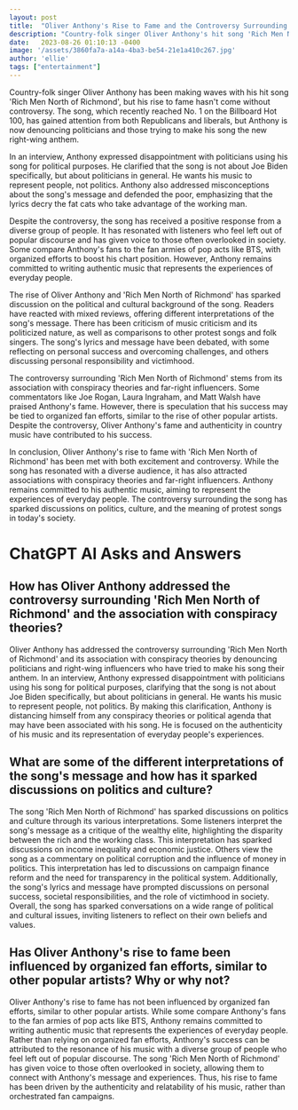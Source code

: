 ```yaml
---
layout: post
title:  "Oliver Anthony's Rise to Fame and the Controversy Surrounding 'Rich Men North of Richmond'"
description: "Country-folk singer Oliver Anthony's hit song 'Rich Men North of Richmond' has taken the music industry by storm, reaching No. 1 on the Billboard Hot 100. However, Anthony's rise to fame has been met with controversy as politicians and fans try to claim the song as their own. In this article, we delve into Anthony's perspective, the response from listeners, the discussion surrounding the song, and the association with controversy. We also explore Anthony's commitment to authentic music and the broader discussions on politics and culture."
date:   2023-08-26 01:10:13 -0400
image: '/assets/3860fa7a-a14a-4ba3-be54-21e1a410c267.jpg'
author: 'ellie'
tags: ["entertainment"]
---
```


Country-folk singer Oliver Anthony has been making waves with his hit song 'Rich Men North of Richmond', but his rise to fame hasn't come without controversy. The song, which recently reached No. 1 on the Billboard Hot 100, has gained attention from both Republicans and liberals, but Anthony is now denouncing politicians and those trying to make his song the new right-wing anthem.

In an interview, Anthony expressed disappointment with politicians using his song for political purposes. He clarified that the song is not about Joe Biden specifically, but about politicians in general. He wants his music to represent people, not politics. Anthony also addressed misconceptions about the song's message and defended the poor, emphasizing that the lyrics decry the fat cats who take advantage of the working man.

Despite the controversy, the song has received a positive response from a diverse group of people. It has resonated with listeners who feel left out of popular discourse and has given voice to those often overlooked in society. Some compare Anthony's fans to the fan armies of pop acts like BTS, with organized efforts to boost his chart position. However, Anthony remains committed to writing authentic music that represents the experiences of everyday people.

The rise of Oliver Anthony and 'Rich Men North of Richmond' has sparked discussion on the political and cultural background of the song. Readers have reacted with mixed reviews, offering different interpretations of the song's message. There has been criticism of music criticism and its politicized nature, as well as comparisons to other protest songs and folk singers. The song's lyrics and message have been debated, with some reflecting on personal success and overcoming challenges, and others discussing personal responsibility and victimhood.

The controversy surrounding 'Rich Men North of Richmond' stems from its association with conspiracy theories and far-right influencers. Some commentators like Joe Rogan, Laura Ingraham, and Matt Walsh have praised Anthony's fame. However, there is speculation that his success may be tied to organized fan efforts, similar to the rise of other popular artists. Despite the controversy, Oliver Anthony's fame and authenticity in country music have contributed to his success.

In conclusion, Oliver Anthony's rise to fame with 'Rich Men North of Richmond' has been met with both excitement and controversy. While the song has resonated with a diverse audience, it has also attracted associations with conspiracy theories and far-right influencers. Anthony remains committed to his authentic music, aiming to represent the experiences of everyday people. The controversy surrounding the song has sparked discussions on politics, culture, and the meaning of protest songs in today's society.


# ChatGPT AI Asks and Answers
## How has Oliver Anthony addressed the controversy surrounding 'Rich Men North of Richmond' and the association with conspiracy theories?
Oliver Anthony has addressed the controversy surrounding 'Rich Men North of Richmond' and its association with conspiracy theories by denouncing politicians and right-wing influencers who have tried to make his song their anthem. In an interview, Anthony expressed disappointment with politicians using his song for political purposes, clarifying that the song is not about Joe Biden specifically, but about politicians in general. He wants his music to represent people, not politics. By making this clarification, Anthony is distancing himself from any conspiracy theories or political agenda that may have been associated with his song. He is focused on the authenticity of his music and its representation of everyday people's experiences.

## What are some of the different interpretations of the song's message and how has it sparked discussions on politics and culture?
The song 'Rich Men North of Richmond' has sparked discussions on politics and culture through its various interpretations. Some listeners interpret the song's message as a critique of the wealthy elite, highlighting the disparity between the rich and the working class. This interpretation has sparked discussions on income inequality and economic justice. Others view the song as a commentary on political corruption and the influence of money in politics. This interpretation has led to discussions on campaign finance reform and the need for transparency in the political system. Additionally, the song's lyrics and message have prompted discussions on personal success, societal responsibilities, and the role of victimhood in society. Overall, the song has sparked conversations on a wide range of political and cultural issues, inviting listeners to reflect on their own beliefs and values.

## Has Oliver Anthony's rise to fame been influenced by organized fan efforts, similar to other popular artists? Why or why not?
Oliver Anthony's rise to fame has not been influenced by organized fan efforts, similar to other popular artists. While some compare Anthony's fans to the fan armies of pop acts like BTS, Anthony remains committed to writing authentic music that represents the experiences of everyday people. Rather than relying on organized fan efforts, Anthony's success can be attributed to the resonance of his music with a diverse group of people who feel left out of popular discourse. The song 'Rich Men North of Richmond' has given voice to those often overlooked in society, allowing them to connect with Anthony's message and experiences. Thus, his rise to fame has been driven by the authenticity and relatability of his music, rather than orchestrated fan campaigns.

